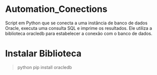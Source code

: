 # Automation_Conections
Script em Python que se conecta a uma instância de banco de dados Oracle, executa uma consulta SQL e imprime os resultados. Ele utiliza a biblioteca oracledb para estabelecer a conexão com o banco de dados.

# Instalar Biblioteca
>python pip install oracledb
